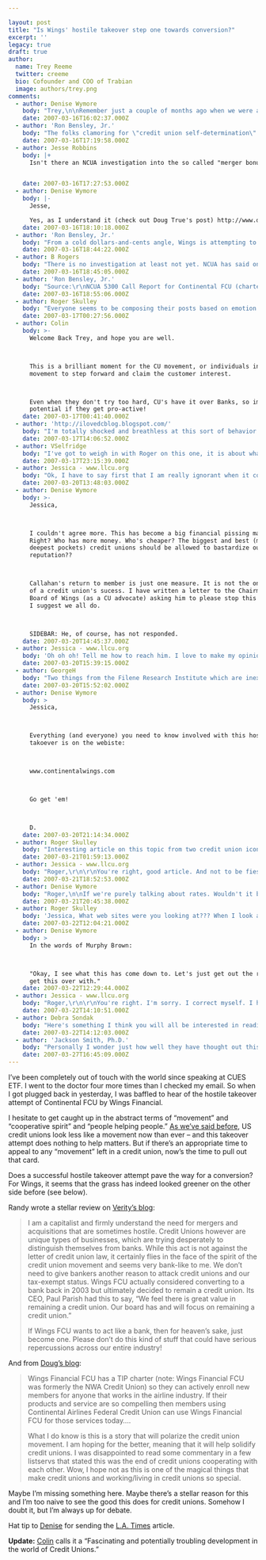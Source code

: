 ```yaml
---

layout: post
title: "Is Wings' hostile takeover step one towards conversion?"
excerpt: ''
legacy: true
draft: true
author:
  name: Trey Reeme
  twitter: creeme
  bio: Cofounder and COO of Trabian
  image: authors/trey.png
comments:
  - author: Denise Wymore
    body: "Trey,\n\nRemember just a couple of months ago when we were all answering your very important question, \"What do we wish for credit union in 2007?\"  I don't recall anyone wishing for our first ever hostile takeover. I haven't been able to write about this until now because my hands were shaking too much. \n\nI've said it before, and I'll say it again. Where's a wealthy Boston merchant when you need one? What would Edward Filene say about this?\n\nI suspect he would pay a visit to Wings and take a meeting with the entire board and smack them upside the head. Something like that scene from Moonstruck where Cher slaps Nicolas Cage in the face and yells \"Snap out of it!\"\n\nAnd then walk away. \n\nI sure hope the league takes some kind of stand on this. And not the party line \"We support credit union self-determination.\" Can you imagine Filene saying that? NO!! Leagues are supposed to support credit union principles. And this isn't one of them. \nLook it up. Really not in there. Stop it. Now.\n\nWhew...I feel better. "
    date: 2007-03-16T16:02:37.000Z
  - author: 'Ron Bensley, Jr.'
    body: "The folks clamoring for \"credit union self-determination\" are not members-at-large.  One reason the Wings attempt is so scary is that it is aimed squarely at John & Mary Member, up to their eyeballs in mortgage and loan payments and who don't see a downside to the \"merger\". The $200 merger bonus is potent given that many CU members have never received a bonus dividend payout."
    date: 2007-03-16T17:19:58.000Z
  - author: Jesse Robbins
    body: |+
      Isn't there an NCUA investigation into the so called "merger bonus"?


    date: 2007-03-16T17:27:53.000Z
  - author: Denise Wymore
    body: |-
      Jesse,

      Yes, as I understand it (check out Doug True's post) http://www.dougtrue.net/
    date: 2007-03-16T18:10:18.000Z
  - author: 'Ron Bensley, Jr.'
    body: "From a cold dollars-and-cents angle, Wings is attempting to buy the $29,866,049 members' equity of Continental for a whopping $5,019,400.\r\n\r\nI do NOT advocate this, but looking at it like Mr. Potter (the hard-nosed banker from It's A Wonderful Life), if Continental FCU liquidated, the members' equity would divide up to $1,194 per member.\r\nWings is offering $200 per member.\r\n\r\nOn a strictly dollars-and-cents basis, the Wings proposal STINKS."
    date: 2007-03-16T18:44:22.000Z
  - author: B Rogers
    body: "There is no investigation at least not yet. NCUA has said only that it has received a \"preliminary\" proposal from Wings, but it can only rule on proposals that are submitted jointly by the two boards. Also, the merger bonus is a business decision, and unless it would drop the CU's capital ratio to below regulatory standards, Wings is only accountable to its existing members for the payout."
    date: 2007-03-16T18:45:05.000Z
  - author: 'Ron Bensley, Jr.'
    body: "Source:\r\nNCUA 5300 Call Report for Continental FCU (charter no. 07812)\r\n\r\n\"Miscellaneous Information\"\r\nLine 4:  Current members    25,097\r\n\r\n\"PCA Net Worth Calculation Worksheet\"\r\nLine 7: Total Net Worth        $29,866,049\r\n\r\nDividing $29,866,049 by 25,097 members provides the per-capita member equity of $1,194."
    date: 2007-03-16T18:55:06.000Z
  - author: Roger Skulley
    body: "Everyone seems to be composing their posts based on emotion rather than on fact.  Aren't credit unions supposed to act in their members' best interests? Isn't that what we're supposed to do?\r\nWill someone please explain to me why this deal is not in the best interests of Continental FCU members?\r\n\r\nFrom my perspective, the members get a $200 payment, lower rates on loans, higher rates on savings, lower fees, more access to the credit union through more offices (important in the airline industry) plus instant membership and ownership interest in Wings.  What is the downside for the member?\r\n\r\nCheck out the year-end Callahan's credit Union report. Continental FCU gets a Return to Member score of 49 while the score for Wings is nearly double at 96.  They must be doing something right.  If Continental FCU were providing appropriate value back to their member, they wouldn't be in this spot to begin with.  The best interests of the member should be the top priority.\r\n"
    date: 2007-03-17T00:27:56.000Z
  - author: Colin
    body: >-
      Welcome Back Trey, and hope you are well.



      This is a brilliant moment for the CU movement, or individuals in the
      movement to step forward and claim the customer interest.



      Even when they don't try too hard, CU's have it over Banks, so imagine the
      potential if they get pro-active!
    date: 2007-03-17T00:41:40.000Z
  - author: 'http://ilovedcblog.blogspot.com/'
    body: "I'm totally shocked and breathless at this sort of behavior.  This sort of selfish behavior makes it difficult for all credit unions to defend their position as a tax-free entity different from a bank."
    date: 2007-03-17T14:06:52.000Z
  - author: VSelfridge
    body: "I've got to weigh in with Roger on this one, it is about what is in the best interest of the member...\r\n\r\nNow, I HOPE that Wings tried to approach Continental via merger first!  (I'm sure the merger idea was along the lines of: Hey, we both are trying to serve airline employees - wouldn't it be better if we didn't compete against each other and instead were on the same team...) \r\n\r\nIf Continental wasn't interested in a merger - then it looks like Wings felt they had to pursue it as a \"takeover.\"\r\n\r\nToo bad on the PR side for Wings, and not something that I'd bet alot of CU senior management teams would do, but ...  Wings obviously feels that this is a strategically important thing for them to be doing.\r\n"
    date: 2007-03-17T23:15:39.000Z
  - author: Jessica - www.llcu.org
    body: "Ok, I have to say first that I am really ignorant when it comes to this kind of stuff. But from what I've read, I'm pretty confused. It is about what is in the best interest of the member, and if they can receive better rates and service and all that, then great. But,  if they are worth $1194 and they are being offered $200 then that doesn't seem to me to be in their best interest. That seems short and sly to me. \r\n\r\nAlso, if it does in fact harm our status as tax-exempt credit unions and/or give credit unions in general a bad name and make us just like a bank, then I have a hard time understanding how that is in the best interest of any credit union member anywhere! \r\n\r\nMaybe I am over-simplifying things because of my lack of knowledge here. But then again, I learn a lot from my 3 year old because of his \"lack of knowlege\" and simplistic view of things. So . . . "
    date: 2007-03-20T13:48:03.000Z
  - author: Denise Wymore
    body: >-
      Jessica,



      I couldn't agree more. This has become a big financial pissing match.
      Right? Who has more money. Who's cheaper? The biggest and best (meaning
      deepest pockets) credit unions should be allowed to bastardize our
      reputation??



      Callahan's return to member is just one measure. It is not the only measure
      of a credit union's sucess. I have written a letter to the Chairman of the
      Board of Wings (as a CU advocate) asking him to please stop this madness.
      I suggest we all do.



      SIDEBAR: He, of course, has not responded.
    date: 2007-03-20T14:45:37.000Z
  - author: Jessica - www.llcu.org
    body: 'Oh oh oh! Tell me how to reach him. I love to make my opinion heard! :)'
    date: 2007-03-20T15:39:15.000Z
  - author: GeorgeH
    body: "Two things from the Filene Research Institute which are inextricably linked:\r\n\r\n1. Credit Unions need to be aware of and measure the \"value\" they provide to members, and \r\n\r\n2. This situation has the potential to send a chilling effective the cooperative nature of credit unions.\r\n\r\n"
    date: 2007-03-20T15:52:02.000Z
  - author: Denise Wymore
    body: >
      Jessica,



      Everything (and everyone) you need to know involved with this hostile
      takoever is on the webiste:



      www.continentalwings.com



      Go get 'em!



      D.
    date: 2007-03-20T21:14:34.000Z
  - author: Roger Skulley
    body: "Interesting article on this topic from two credit union icons.  Remember, it should be all about what's in the members' best interests.\r\n\r\nhttp://www.creditunions.com/home/articles/template.asp?article_id=1668\r\n"
    date: 2007-03-21T01:59:13.000Z
  - author: Jessica - www.llcu.org
    body: "Roger,\r\n\r\nYou're right, good article. And not to be fiesty or anything, but there are some major issues here. \r\n\r\nFirst, let me quote:\r\n\"In any event, good credit union mergers should be celebrated: They make for a better, stronger credit union movement. In good mergers, both the acquired membership and the acquiring membership are better off.\"\r\n(Mergers) \"they should be seen as a means of improving member service and thereby making a stronger, healthier credit union movement.\"\r\n\r\nOk, I have to emphasize, GOOD credit union mergers are being discussed in this article. NOT hostile take overs. I also have to emphasize that mergers are supposed to \"make a stronger, healthier credit union movement,\" NOT destroy the fragile basis of it that still exists. \r\n\r\nNow, on to this \"proposal,\" if you can really call it that. You are 100% right, in that it is supposed to be about what's in the best interest of the members. However, is this takeover (because that's really what it is, not a merger), really what's in the best interest of the members? Because when I finally got around to doing research, I found that the promises and incentives being promised on the merger website are inaccurate. They claim that interest rates will be lower on loans and credit cards and higher on savings. However, when I researched the rates posted on the individual sites, it was the other way around. Continental's rates were better than Wing's. Now, maybe that has changed recently in order to compete, but the fact is, Continental does NOT want this! And as I can see, there is no reason for it. While there might be room for improvement (and lets not forget that we all have some of that), why not let them improve. Why is it a matter of taking them over? What is the point of this so called \"merger proposal!\" I'm missing it apparently. \r\n"
    date: 2007-03-21T18:52:53.000Z
  - author: Denise Wymore
    body: "Roger,\n\nIf we're purely talking about rates. Wouldn't it be in the best interests of most of our \"depositors\" to open an account with ING?\n\nWouldn't it be in the best interests of the majority of our cardholders to go with Capital One?\n\nShouldn't our members go directly through GMAC financing so we won't have to use member's money to BUY the loan from the dealer?\n\nWe are MORE than money. It is about cooperation. Let's try some of that. "
    date: 2007-03-21T20:45:38.000Z
  - author: Roger Skulley
    body: 'Jessica, What web sites were you looking at??? When I look at both web sites Wings has better rates across the board on loans and savings. The only rate I could find where Continental FCU was better was their 2 year new car rate.  In addition, it looks like Continental FCU uses risk-based pricing while Wings does not.'
    date: 2007-03-22T12:04:21.000Z
  - author: Denise Wymore
    body: >
      In the words of Murphy Brown:



      "Okay, I see what this has come down to. Let's just get out the ruler and
      get this over with."
    date: 2007-03-22T12:29:44.000Z
  - author: Jessica - www.llcu.org
    body: "Roger,\r\n\r\nYou're right. I'm sorry. I correct myself. I had picked out the specific rates that I was looking for. And when I went back and reviewed rates in general and looked deeper into detail, I was not comparing apples to apples, but instead apples to oranges. For example, I realized that I had compared different levels of Visa account. My fault. \r\n\r\nHowever, in all reality, when I compare the rates to our rates, ours are not as good as Wings either. Does that mean that they have the right to come take over our credit union? If you want to go that route, then we're looking at a financial institution that wants to be a monopoly instead of a cooperative. I don't know about you, but to me, that sounds vaguely familiar (BOA). Tell me again, are we banks or credit unions? \r\n\r\n"
    date: 2007-03-22T14:10:51.000Z
  - author: Debra Sondak
    body: "Here's something I think you will all be interested in reading.  The January 2006 issue of <em>The Callahan Report</em> discussed the issues surrounding the DFCU conversion - issues that are clearly still relevant today.  \r\n\r\nhttp://www.creditunions.com/events/downloads/JanCalReport06.pdf"
    date: 2007-03-22T14:12:03.000Z
  - author: 'Jackson Smith, Ph.D.'
    body: "Personally I wonder just how well they have thought out this strategy and think the $200 is bogus.\r\n\r\nWill they pay every member of CFCU $200 if the merger is approver, but before the merger is consummated?  Would WFFCU members really like to see an expenditure of over $5,000,000 for this purpose?  Will NCUA allow such an expense and it would have to be an expense and not a dividend as CFCU members are not WFFCU members.\r\n\r\nIf the payment is after the merger and done as a dividend every member of WFFCU should get the $200, upping the cost to about $27,000,000.\r\n\r\nThe merger may occur but I really doubt anyone will ever see the $200.\r\n"
    date: 2007-03-27T16:45:09.000Z
---
```


<p>I&#8217;ve been completely out of touch with the world since speaking at <span class="caps">CUES ETF</span>.  I went to the doctor four more times than I checked my email.  So when I got plugged back in yesterday, I was baffled to hear of the hostile takeover attempt of Continental <span class="caps">FCU</span> by Wings Financial.</p>
<p>I hesitate to get caught up in the abstract terms of &#8220;movement&#8221; and &#8220;cooperative spirit&#8221; and &#8220;people helping people.&#8221;  <a href="http://www.opensourcecu.com/articles/2006/10/04/what-movement">As we&#8217;ve said before</a>, US credit unions look less like a movement now than ever &#8211; and this takeover attempt does nothing to help matters.  But if there&#8217;s an appropriate time to appeal to any &#8220;movement&#8221; left in a credit union, now&#8217;s the time to pull out that card.</p>
<p>Does a successful hostile takeover attempt pave the way for a conversion?  For Wings, it seems that the grass has indeed looked greener on the other side before (see below).</p>
<p>Randy wrote a stellar review on <a href="http://veritycu.blogspot.com/2007/03/something-crazy-happened-in-credit.html">Verity&#8217;s blog</a>:</p>
<blockquote><p>I am a capitalist and firmly understand the need for mergers and acquisitions that are sometimes hostile. Credit Unions however are unique types of businesses, which are trying desperately to distinguish themselves from banks. While this act is not against the letter of credit union law, it certainly flies in the face of the spirit of the credit union movement and seems very bank-like to me. We don&#8217;t need to give bankers another reason to attack credit unions and our tax-exempt status. Wings <span class="caps">FCU</span> actually considered converting to a bank back in 2003 but ultimately decided to remain a credit union. Its <span class="caps">CEO</span>, Paul Parish had this to say, &#8220;We feel there is great value in remaining a credit union. Our board has and will focus on remaining a credit union.&#8221;</p><p>If Wings <span class="caps">FCU</span> wants to act like a bank, then for heaven&#8217;s sake, just become one. Please don&#8217;t do this kind of stuff that could have serious repercussions across our entire industry!</p></blockquote>
<p>And from <a href="http://dougtrue.net/articles/2007/03/13/a-lot-at-stake-in-credit-union-land">Doug&#8217;s blog</a>:</p>
<blockquote><p>Wings Financial <span class="caps">FCU</span> has a <span class="caps">TIP</span> charter (note: Wings Financial <span class="caps">FCU</span> was formerly the <span class="caps">NWA</span> Credit Union) so they can actively enroll new members for anyone that works in the airline industry. If their products and service are so compelling then members using Continental Airlines Federal Credit Union can use Wings Financial <span class="caps">FCU</span> for those services today&#8230;.</p><p>What I do know is this is a story that will polarize the credit union movement. I am hoping for the better, meaning that it will help solidify credit unions. I was disappointed to read some commentary in a few listservs that stated this was the end of credit unions cooperating with each other. Wow, I hope not as this is one of the magical things that make credit unions and working/living in credit unions so special.</p></blockquote>
<p>Maybe I&#8217;m missing something here.  Maybe there&#8217;s a stellar reason for this and I&#8217;m too naive to see the good this does for credit unions.  Somehow I doubt it, but I&#8217;m always up for debate.</p>
<p>Hat tip to <a href="http://denisewymore.blogspot.com">Denise</a> for sending the <a href="http://www.latimes.com/business/la-fi-wrap10.1mar10,1,3175489.story?coll=la-headlines-business&#38;ctrack=1&#38;cset=true">L.A. Times</a> article.</p>
<p><strong>Update:</strong> <a href="http://thebankwatch.com/2007/03/14/hostile-takeover-attempt-in-credit-union-land/">Colin</a> calls it a &#8220;Fascinating and potentially troubling development in the world of Credit Unions.&#8221;</p>
